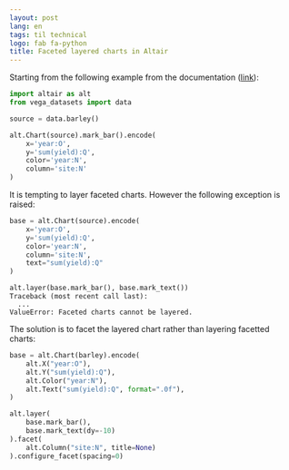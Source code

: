 ```yaml
---
layout: post
lang: en
tags: til technical
logo: fab fa-python
title: Faceted layered charts in Altair
---
```


Starting from the following example from the documentation ([link](https://altair-viz.github.io/gallery/grouped_bar_chart.html)):

```python
import altair as alt
from vega_datasets import data

source = data.barley()

alt.Chart(source).mark_bar().encode(
    x='year:O',
    y='sum(yield):Q',
    color='year:N',
    column='site:N'
)
```

<div id="basic"></div>
<script type="text/javascript">
  var spec = {
  "config": {"view": {"continuousWidth": 400, "continuousHeight": 200}},
  "data": {
    "url": "https://raw.githubusercontent.com/altair-viz/vega_datasets/master/vega_datasets/_data/barley.json"
  },
  "mark": "bar",
  "encoding": {
    "color": {"type": "nominal", "field": "year"},
    "column": {"type": "nominal", "field": "site"},
    "x": {"type": "ordinal", "field": "year"},
    "y": {"type": "quantitative", "aggregate": "sum", "field": "yield"}
  },
  "$schema": "https://vega.github.io/schema/vega-lite/v4.8.1.json"
};
  var opt = {"renderer": "canvas", "actions": true};
  vegaEmbed("#basic", spec, opt).then(
      function(result) { }
  ).catch(console.error);
</script>

It is tempting to layer faceted charts. However the following exception is raised:

```python
base = alt.Chart(source).encode(
    x='year:O',
    y='sum(yield):Q',
    color='year:N',
    column='site:N',
    text="sum(yield):Q"
)

alt.layer(base.mark_bar(), base.mark_text())
```

<div style="margin-top: -1em"></div>

```pycon
Traceback (most recent call last):
  ...
ValueError: Faceted charts cannot be layered.
```

The solution is to facet the layered chart rather than layering facetted charts:

```python
base = alt.Chart(barley).encode(
    alt.X("year:O"),
    alt.Y("sum(yield):Q"),
    alt.Color("year:N"),
    alt.Text("sum(yield):Q", format=".0f"),
)

alt.layer(
    base.mark_bar(),
    base.mark_text(dy=-10)
).facet(
    alt.Column("site:N", title=None)
).configure_facet(spacing=0)
```

<div id="facet"></div>
<script type="text/javascript">
  var spec = {
    "config": {
      "view": {"continuousWidth": 400, "continuousHeight": 200},
      "facet": {"spacing": 0}
    },
    "data": {
      "url": "https://raw.githubusercontent.com/altair-viz/vega_datasets/master/vega_datasets/_data/barley.json"
    },
    "facet": {"type": "nominal", "field": "site", "title": null},
    "spec": {
      "layer": [
        {
          "mark": "bar",
          "encoding": {
            "color": {"type": "nominal", "field": "year"},
            "text": {
              "type": "quantitative",
              "aggregate": "sum",
              "field": "yield",
              "format": ".0f"
            },
            "x": {"type": "ordinal", "field": "year"},
            "y": {"type": "quantitative", "aggregate": "sum", "field": "yield"}
          }
        },
        {
          "mark": {"type": "text", "dy": -10},
          "encoding": {
            "color": {"type": "nominal", "field": "year"},
            "text": {
              "type": "quantitative",
              "aggregate": "sum",
              "field": "yield",
              "format": ".0f"
            },
            "x": {"type": "ordinal", "field": "year"},
            "y": {"type": "quantitative", "aggregate": "sum", "field": "yield"}
          }
        }
      ]
    },
    "$schema": "https://vega.github.io/schema/vega-lite/v4.8.1.json"
  };
  var opt = {"renderer": "canvas", "actions": true};
  vegaEmbed("#facet", spec, opt).then(
      function(result) { }
  ).catch(console.error);
</script>
